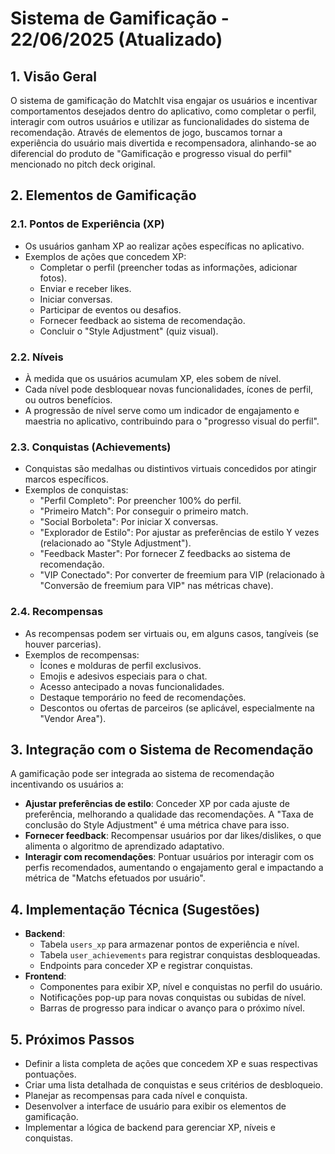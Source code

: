 # Sistema de Gamificação - 22/06/2025 (Atualizado)

## 1. Visão Geral

O sistema de gamificação do MatchIt visa engajar os usuários e incentivar comportamentos desejados dentro do aplicativo, como completar o perfil, interagir com outros usuários e utilizar as funcionalidades do sistema de recomendação. Através de elementos de jogo, buscamos tornar a experiência do usuário mais divertida e recompensadora, alinhando-se ao diferencial do produto de "Gamificação e progresso visual do perfil" mencionado no pitch deck original.

## 2. Elementos de Gamificação

### 2.1. Pontos de Experiência (XP)
- Os usuários ganham XP ao realizar ações específicas no aplicativo.
- Exemplos de ações que concedem XP:
    - Completar o perfil (preencher todas as informações, adicionar fotos).
    - Enviar e receber likes.
    - Iniciar conversas.
    - Participar de eventos ou desafios.
    - Fornecer feedback ao sistema de recomendação.
    - Concluir o "Style Adjustment" (quiz visual).

### 2.2. Níveis
- À medida que os usuários acumulam XP, eles sobem de nível.
- Cada nível pode desbloquear novas funcionalidades, ícones de perfil, ou outros benefícios.
- A progressão de nível serve como um indicador de engajamento e maestria no aplicativo, contribuindo para o "progresso visual do perfil".

### 2.3. Conquistas (Achievements)
- Conquistas são medalhas ou distintivos virtuais concedidos por atingir marcos específicos.
- Exemplos de conquistas:
    - "Perfil Completo": Por preencher 100% do perfil.
    - "Primeiro Match": Por conseguir o primeiro match.
    - "Social Borboleta": Por iniciar X conversas.
    - "Explorador de Estilo": Por ajustar as preferências de estilo Y vezes (relacionado ao "Style Adjustment").
    - "Feedback Master": Por fornecer Z feedbacks ao sistema de recomendação.
    - "VIP Conectado": Por converter de freemium para VIP (relacionado à "Conversão de freemium para VIP" nas métricas chave).

### 2.4. Recompensas
- As recompensas podem ser virtuais ou, em alguns casos, tangíveis (se houver parcerias).
- Exemplos de recompensas:
    - Ícones e molduras de perfil exclusivos.
    - Emojis e adesivos especiais para o chat.
    - Acesso antecipado a novas funcionalidades.
    - Destaque temporário no feed de recomendações.
    - Descontos ou ofertas de parceiros (se aplicável, especialmente na "Vendor Area").

## 3. Integração com o Sistema de Recomendação

A gamificação pode ser integrada ao sistema de recomendação incentivando os usuários a:
- **Ajustar preferências de estilo**: Conceder XP por cada ajuste de preferência, melhorando a qualidade das recomendações. A "Taxa de conclusão do Style Adjustment" é uma métrica chave para isso.
- **Fornecer feedback**: Recompensar usuários por dar likes/dislikes, o que alimenta o algoritmo de aprendizado adaptativo.
- **Interagir com recomendações**: Pontuar usuários por interagir com os perfis recomendados, aumentando o engajamento geral e impactando a métrica de "Matchs efetuados por usuário".

## 4. Implementação Técnica (Sugestões)

- **Backend**:
    - Tabela `users_xp` para armazenar pontos de experiência e nível.
    - Tabela `user_achievements` para registrar conquistas desbloqueadas.
    - Endpoints para conceder XP e registrar conquistas.
- **Frontend**:
    - Componentes para exibir XP, nível e conquistas no perfil do usuário.
    - Notificações pop-up para novas conquistas ou subidas de nível.
    - Barras de progresso para indicar o avanço para o próximo nível.

## 5. Próximos Passos

- Definir a lista completa de ações que concedem XP e suas respectivas pontuações.
- Criar uma lista detalhada de conquistas e seus critérios de desbloqueio.
- Planejar as recompensas para cada nível e conquista.
- Desenvolver a interface de usuário para exibir os elementos de gamificação.
- Implementar a lógica de backend para gerenciar XP, níveis e conquistas.
